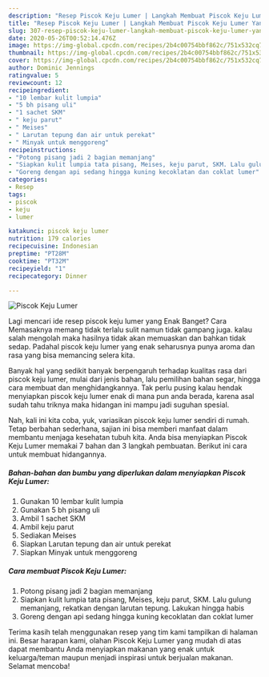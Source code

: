 ```yaml
---
description: "Resep Piscok Keju Lumer | Langkah Membuat Piscok Keju Lumer Yang Bikin Ngiler"
title: "Resep Piscok Keju Lumer | Langkah Membuat Piscok Keju Lumer Yang Bikin Ngiler"
slug: 307-resep-piscok-keju-lumer-langkah-membuat-piscok-keju-lumer-yang-bikin-ngiler
date: 2020-05-26T00:52:14.476Z
image: https://img-global.cpcdn.com/recipes/2b4c00754bbf862c/751x532cq70/piscok-keju-lumer-foto-resep-utama.jpg
thumbnail: https://img-global.cpcdn.com/recipes/2b4c00754bbf862c/751x532cq70/piscok-keju-lumer-foto-resep-utama.jpg
cover: https://img-global.cpcdn.com/recipes/2b4c00754bbf862c/751x532cq70/piscok-keju-lumer-foto-resep-utama.jpg
author: Dominic Jennings
ratingvalue: 5
reviewcount: 12
recipeingredient:
- "10 lembar kulit lumpia"
- "5 bh pisang uli"
- "1 sachet SKM"
- " keju parut"
- " Meises"
- " Larutan tepung dan air untuk perekat"
- " Minyak untuk menggoreng"
recipeinstructions:
- "Potong pisang jadi 2 bagian memanjang"
- "Siapkan kulit lumpia tata pisang, Meises, keju parut, SKM. Lalu gulung memanjang, rekatkan dengan larutan tepung. Lakukan hingga habis"
- "Goreng dengan api sedang hingga kuning kecoklatan dan coklat lumer"
categories:
- Resep
tags:
- piscok
- keju
- lumer

katakunci: piscok keju lumer 
nutrition: 179 calories
recipecuisine: Indonesian
preptime: "PT28M"
cooktime: "PT32M"
recipeyield: "1"
recipecategory: Dinner

---
```



![Piscok Keju Lumer](https://img-global.cpcdn.com/recipes/2b4c00754bbf862c/751x532cq70/piscok-keju-lumer-foto-resep-utama.jpg)

Lagi mencari ide resep piscok keju lumer yang Enak Banget? Cara Memasaknya memang tidak terlalu sulit namun tidak gampang juga. kalau salah mengolah maka hasilnya tidak akan memuaskan dan bahkan tidak sedap. Padahal piscok keju lumer yang enak seharusnya punya aroma dan rasa yang bisa memancing selera kita.

Banyak hal yang sedikit banyak berpengaruh terhadap kualitas rasa dari piscok keju lumer, mulai dari jenis bahan, lalu pemilihan bahan segar, hingga cara membuat dan menghidangkannya. Tak perlu pusing kalau hendak menyiapkan piscok keju lumer enak di mana pun anda berada, karena asal sudah tahu triknya maka hidangan ini mampu jadi suguhan spesial.




Nah, kali ini kita coba, yuk, variasikan piscok keju lumer sendiri di rumah. Tetap berbahan sederhana, sajian ini bisa memberi manfaat dalam membantu menjaga kesehatan tubuh kita. Anda bisa menyiapkan Piscok Keju Lumer memakai 7 bahan dan 3 langkah pembuatan. Berikut ini cara untuk membuat hidangannya.

<!--inarticleads1-->

##### Bahan-bahan dan bumbu yang diperlukan dalam menyiapkan Piscok Keju Lumer:

1. Gunakan 10 lembar kulit lumpia
1. Gunakan 5 bh pisang uli
1. Ambil 1 sachet SKM
1. Ambil  keju parut
1. Sediakan  Meises
1. Siapkan  Larutan tepung dan air untuk perekat
1. Siapkan  Minyak untuk menggoreng




<!--inarticleads2-->

##### Cara membuat Piscok Keju Lumer:

1. Potong pisang jadi 2 bagian memanjang
1. Siapkan kulit lumpia tata pisang, Meises, keju parut, SKM. Lalu gulung memanjang, rekatkan dengan larutan tepung. Lakukan hingga habis
1. Goreng dengan api sedang hingga kuning kecoklatan dan coklat lumer




Terima kasih telah menggunakan resep yang tim kami tampilkan di halaman ini. Besar harapan kami, olahan Piscok Keju Lumer yang mudah di atas dapat membantu Anda menyiapkan makanan yang enak untuk keluarga/teman maupun menjadi inspirasi untuk berjualan makanan. Selamat mencoba!
